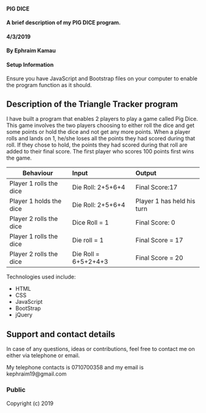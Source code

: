 #### PIG DICE
#### A brief description of my PIG DICE program.
#### 4/3/2019
#### By Ephraim Kamau

#### Setup Information
Ensure you have JavaScript and Bootstrap files on your computer to enable the program function as it should.

## Description of the Triangle Tracker program
<p> I have built a program that enables 2 players to play a game called Pig Dice. This game involves
the two players choosing to either roll the dice and get some points or hold the dice and not get any more points. When a player rolls and lands on 1, he/she loses all the points they had scored during that roll. If
they chose to hold, the points they had scored during that roll are added to their final score. The first player who scores 100 points first wins the game.</p>

| Behaviour                                   |           Input                      | Output                      |
| --------------------------------            | :----------------------------------- | :---------------------------|
| Player 1 rolls the dice                     | Die Roll: 2+5+6+4                    | Final Score:17              |
| Player 1 holds the dice                     | Die Roll: 2+5+6+4                    | Player 1 has held  his turn |
| Player 2 rolls the dice                     | Dice Roll = 1                        | Final Score: 0              |
| Player 1 rolls the dice                     | Die roll = 1                         | Final Score = 17            |
| Player 2 rolls the dice                     | Die Roll = 6+5+2+4+3                 | Final Score = 20            |

<p>Technologies used include:</p>
<ul>
<li>HTML</li>
<li>CSS</li>
<li>JavaScript</li>
<li>BootStrap</li>
<li>jQuery</li>
</ul>


## Support and contact details
<p>In case of any questions, ideas or contributions, feel free to contact me on either via telephone or email.</p>
<p>My telephone contacts is 0710700358 and my email is kephraim19@gmail.com</p>


### Public
Copyright (c) 2019

